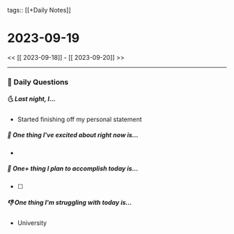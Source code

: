 tags:: [[+Daily Notes]]

# 2023-09-19

<< [[ 2023-09-18]] - [[ 2023-09-20]] >>

---
### 📅 Daily Questions
##### 🌜 Last night, I... 
- Started finishing off my personal statement

##### 🙌 One thing I've excited about right now is...
- 

##### 🚀 One+ thing I plan to accomplish today is...
- [ ] 

##### 👎 One thing I'm struggling with today is...
- University